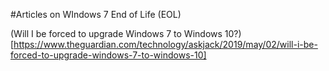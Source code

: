 #Articles on WIndows 7 End of Life (EOL)

(Will I be forced to upgrade Windows 7 to Windows 10?)[https://www.theguardian.com/technology/askjack/2019/may/02/will-i-be-forced-to-upgrade-windows-7-to-windows-10]
